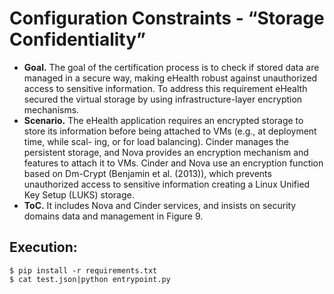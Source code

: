 # Configuration Constraints - “Storage Confidentiality”


* **Goal.** The goal of the certification process is to check if stored data are managed in a secure way, making eHealth robust against unauthorized access to sensitive information. To address this requirement eHealth secured the virtual storage by using infrastructure-layer encryption mechanisms.
* **Scenario.** The eHealth application requires an encrypted storage to store its information before being attached to VMs (e.g., at deployment time, while scal- ing, or for load balancing). Cinder manages the persistent storage, and Nova provides an encryption mechanism and features to attach it to VMs. Cinder and Nova use an encryption function based on Dm-Crypt (Benjamin et al. (2013)), which prevents unauthorized access to sensitive information creating a Linux Unified Key Setup (LUKS) storage.
* **ToC.** It includes Nova and Cinder services, and insists on security domains data and management in Figure 9.

## Execution:

```
$ pip install -r requirements.txt
$ cat test.json|python entrypoint.py
```